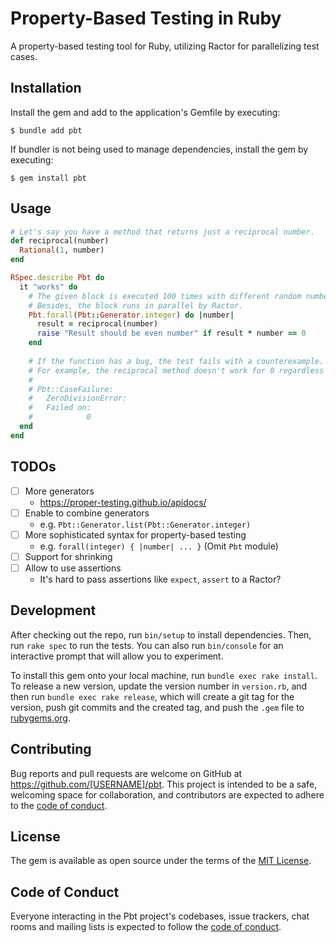 # Property-Based Testing in Ruby

A property-based testing tool for Ruby, utilizing Ractor for parallelizing test cases.

## Installation

Install the gem and add to the application's Gemfile by executing:

```shell
$ bundle add pbt
```

If bundler is not being used to manage dependencies, install the gem by executing:

```shell
$ gem install pbt
```

## Usage

```ruby
# Let's say you have a method that returns just a reciprocal number.
def reciprocal(number)
  Rational(1, number)
end

RSpec.describe Pbt do
  it "works" do
    # The given block is executed 100 times with different random numbers.
    # Besides, the block runs in parallel by Ractor.
    Pbt.forall(Pbt::Generator.integer) do |number|
      result = reciprocal(number)
      raise "Result should be even number" if result * number == 0
    end
    
    # If the function has a bug, the test fails with a counterexample.
    # For example, the reciprocal method doesn't work for 0 regardless of the behavior is intended or not.
    # 
    # Pbt::CaseFailure:
    #   ZeroDivisionError:
    #   Failed on:
    #            0
  end
end
```

## TODOs

- [ ] More generators
  - https://proper-testing.github.io/apidocs/
- [ ] Enable to combine generators
  - e.g. `Pbt::Generator.list(Pbt::Generator.integer)`
- [ ] More sophisticated syntax for property-based testing
  - e.g. `forall(integer) { |number| ... }` (Omit `Pbt` module)
- [ ] Support for shrinking
- [ ] Allow to use assertions
  - It's hard to pass assertions like `expect`, `assert` to a Ractor?

## Development

After checking out the repo, run `bin/setup` to install dependencies. Then, run `rake spec` to run the tests. You can also run `bin/console` for an interactive prompt that will allow you to experiment.

To install this gem onto your local machine, run `bundle exec rake install`. To release a new version, update the version number in `version.rb`, and then run `bundle exec rake release`, which will create a git tag for the version, push git commits and the created tag, and push the `.gem` file to [rubygems.org](https://rubygems.org).

## Contributing

Bug reports and pull requests are welcome on GitHub at https://github.com/[USERNAME]/pbt. This project is intended to be a safe, welcoming space for collaboration, and contributors are expected to adhere to the [code of conduct](https://github.com/[USERNAME]/pbt/blob/master/CODE_OF_CONDUCT.md).

## License

The gem is available as open source under the terms of the [MIT License](https://opensource.org/licenses/MIT).

## Code of Conduct

Everyone interacting in the Pbt project's codebases, issue trackers, chat rooms and mailing lists is expected to follow the [code of conduct](https://github.com/[USERNAME]/pbt/blob/master/CODE_OF_CONDUCT.md).
